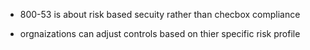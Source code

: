 - 800-53 is about risk based secuity rather than checbox compliance

- orgnaizations can adjust controls based on thier specific risk profile
